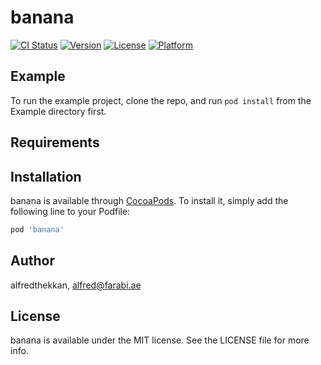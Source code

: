 # banana

[![CI Status](https://img.shields.io/travis/alfredthekkan/banana.svg?style=flat)](https://travis-ci.org/alfredthekkan/banana)
[![Version](https://img.shields.io/cocoapods/v/banana.svg?style=flat)](https://cocoapods.org/pods/banana)
[![License](https://img.shields.io/cocoapods/l/banana.svg?style=flat)](https://cocoapods.org/pods/banana)
[![Platform](https://img.shields.io/cocoapods/p/banana.svg?style=flat)](https://cocoapods.org/pods/banana)

## Example

To run the example project, clone the repo, and run `pod install` from the Example directory first.

## Requirements

## Installation

banana is available through [CocoaPods](https://cocoapods.org). To install
it, simply add the following line to your Podfile:

```ruby
pod 'banana'
```

## Author

alfredthekkan, alfred@farabi.ae

## License

banana is available under the MIT license. See the LICENSE file for more info.
